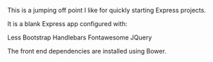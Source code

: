 This is a jumping off point I like for quickly starting Express projects.

It is a blank Express app configured with:

Less
Bootstrap
Handlebars
Fontawesome
JQuery

The front end dependencies are installed using Bower.

